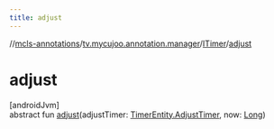 ```yaml
---
title: adjust
---
```

//[mcls-annotations](../../../index.html)/[tv.mycujoo.annotation.manager](../index.html)/[ITimer](index.html)/[adjust](adjust.html)



# adjust



[androidJvm]\
abstract fun [adjust](adjust.html)(adjustTimer: [TimerEntity.AdjustTimer](../-timer-entity/-adjust-timer/index.html), now: [Long](https://kotlinlang.org/api/latest/jvm/stdlib/kotlin/-long/index.html))




